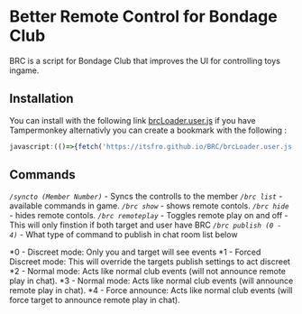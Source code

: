 # Better Remote Control for Bondage Club

BRC is a script for Bondage Club that improves the UI for controlling toys ingame.

## Installation

You can install with the following link [brcLoader.user.js](https://itsfro.github.io/BRC/brcLoader.user.js) if you have Tampermonkey alternativly you can create a bookmark with the following : 

```js
javascript:(()=>{fetch('https://itsfro.github.io/BRC/brcLoader.user.js').then(r=>r.text()).then(r=>eval(r));})();
```

## Commands

*`/syncto (Member Number)`* - Syncs the controlls to the member
*`/brc list`* - available commands in game.
*`/brc show`* - shows remote contols.
*`/brc hide`* - hides remote contols.
*`/brc remoteplay`* - Toggles remote play on and off - This will only finstion if both target and user have BRC
*`/brc publish (0 - 4)`* - What type of command to publish in chat room list below

*0 - Discreet mode: Only you and target will see events
*1 - Forced Discreet mode: This will override the targets publish settings to act discreet
*2 - Normal mode: Acts like normal club events (will not announce remote play in chat). 
*3 - Normal mode: Acts like normal club events (will announce remote play in chat). 
*4 - Force announce: Acts like normal club events (will force target to announce remote play in chat).
